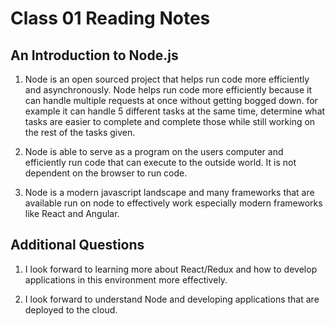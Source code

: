 # Class 01 Reading Notes

## An Introduction to Node.js

1) Node is an open sourced project that helps run code more efficiently and asynchronously. Node helps run code more efficiently because it can handle multiple requests at once without getting bogged down. for example it can handle 5 different tasks at the same time, determine what tasks are easier to complete and complete those while still working on the rest of the tasks given.

2) Node is able to serve as a program on the users computer and efficiently run code that can execute to the outside world. It is not dependent on the browser to run code.

3) Node is a modern javascript landscape and many frameworks that are available run on node to effectively work especially modern frameworks like React and Angular.

## Additional Questions

1) I look forward to learning more about React/Redux and how to develop applications in this environment more effectively.

2) I look forward to understand Node and developing applications that are deployed to the cloud.

